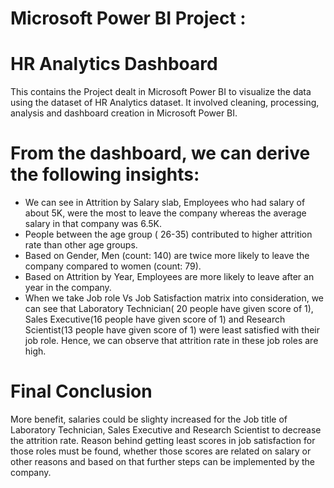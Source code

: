 # Microsoft Power BI Project :
# HR Analytics Dashboard

This contains the Project dealt in Microsoft Power BI to visualize the data using the dataset of HR Analytics dataset.
It involved cleaning, processing, analysis and dashboard creation in Microsoft Power BI.

# From the dashboard, we can derive the following insights:
- We can see in Attrition by Salary slab, Employees who had  salary of about 5K, were the most to leave the company whereas the average salary in that company was 6.5K.
- People between the age group ( 26-35) contributed to higher attrition rate than other age groups.
- Based on Gender, Men (count: 140) are twice more likely to leave the company compared to women (count: 79).
- Based on Attrition by Year, Employees are more likely to leave after an year in the company.
- When we take Job role Vs Job Satisfaction matrix into consideration, we can see that Laboratory Technician( 20 people have given score of 1), 
  Sales Executive(16 people have given score of 1) and Research Scientist(13 people have given score of 1) were least satisfied with their job role.
  Hence, we can observe that attrition rate in these job roles are high.
  
  
# Final Conclusion
More benefit, salaries could be slighty increased for the Job title of Laboratory Technician, Sales Executive and Research Scientist to decrease the attrition rate.
Reason behind getting least scores in job satisfaction for those roles must be found, whether those scores are related on salary or other reasons and based on that further steps can be implemented by the company.
